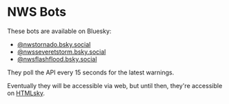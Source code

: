# NWS Bots

These bots are available on Bluesky:

- [@nwstornado.bsky.social](https://htmlsky.app/profile/did:plc:wiltqi33fincpcu5vm2hhzf3)
- [@nwsseveretstorm.bsky.social](https://htmlsky.app/profile/did:plc:6nsig25hr3mpkbxzarkboy6d)
- [@nwsflashflood.bsky.social](https://htmlsky.app/profile/did:plc:cs22qc7o5eiqjafw4vkc3wuq)

They poll the API every 15 seconds for the latest warnings.

Eventually they will be accessible via web, but until then, they're accessible on [HTMLsky](https://htmlsky.app).